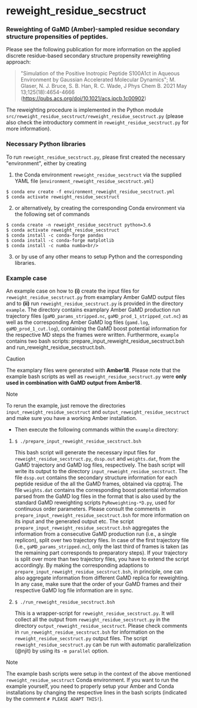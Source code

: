 # reweight_residue_secstruct
### Reweighting of GaMD (Amber)-sampled residue secondary structure propensities of peptides.

Please see the following publication for more information on the applied discrete residue-based secondary structure propensity reweighting approach: 

> "Simulation of the Positive Inotropic Peptide S100A1ct in Aqueous Environment by Gaussian Accelerated Molecular Dynamics"; M. Glaser, N. J. Bruce, S. B. Han, R. C. Wade, J Phys Chem B. 2021 May 13;125(18):4654-4666 (https://pubs.acs.org/doi/10.1021/acs.jpcb.1c00902)

The reweighting procedure is implemented in the Python module `src/reweight_residue_secstruct/reweight_residue_secstruct.py` (please also check the introductory comment in `reweight_residue_secstruct.py` for more information).

### Necessary Python libraries

To run `reweight_residue_secstruct.py`, please first created the necessary "environment", either by creating

1) the Conda environment `reweight_residue_secstruct` via the supplied YAML file (`environment_reweight_residue_secstruct.yml`)
```
$ conda env create -f environment_reweight_residue_secstruct.yml
$ conda activate reweight_residue_secstruct
```
2) or alternatively, by creating the corresponding Conda environment via the following set of commands
```
$ conda create -n reweight_residue_secstruct python=3.6
$ conda activate reweight_residue_secstruct
$ conda install -c conda-forge pandas
$ conda install -c conda-forge matplotlib
$ conda install -c numba numba<br/>
```
3) or by use of any other means to setup Python and the corresponding libraries.

### Example case

An example case on how to **(i)** create the input files for `reweight_residue_secstruct.py` from examplary Amber GaMD output files and to **(ii)** run `reweight_residue_secstruct.py` is provided in the directory `example`. The directory contains examplary Amber GaMD production run trajectory files (`gaMD_params_stripped.nc`, `gaMD_prod_1_stripped_cut.nc`) as well as the corresponding Amber GaMD log files (`gamd.log`, `gaMD_prod_1_cut.log`), containing the GaMD boost potential information for the respective MD steps the frames were written. Furthermore, `example` contains two bash scripts: prepare_input_reweight_residue_secstruct.bsh and run_reweight_residue_secstruct.bsh.

> [!CAUTION]
> The examplary files were generated with **Amber18**. 
> Please note that the example bash scripts as well as `reweight_residue_secstruct.py` were **only used in combination with GaMD output from Amber18**.

> [!NOTE]
> To rerun the example, just remove the directories `input_reweight_residue_secstruct` and `output_reweight_residue_secstruct` and make sure you have a working Amber installation.

* Then execute the following commands within the `example` directory:

1) `$ ./prepare_input_reweight_residue_secstruct.bsh` 

    This bash script will generate the necessary input files for `reweight_residue_secstruct.py`, `dssp.out` and `weights.dat`, from the GaMD trajectory and GaMD log files, respectively.
    The bash script will write its output to the directory `input_reweight_residue_secstruct`.
    The file `dssp.out` contains the secondary structure information for each peptide residue of the all the GaMD frames, obtained via cpptraj.
    The file `weights.dat` contains the corresponding boost potential information parsed from the GaMD log files in the format that is also used by the standard GaMD reweighting scripts `PyReweighting-*D.py`, used for continuous order parameters.
    Please consult the comments in `prepare_input_reweight_residue_secstruct.bsh` for more information on its input and the generated output etc.
    The script `prepare_input_reweight_residue_secstruct.bsh` aggregates the information from a consecutive GaMD production run (i.e., a single replicon), split over two trajectory files.
    In case of the first trajectory file (i.e., `gaMD_params_stripped.nc`), only the last third of frames is taken (as the remaining part corresponds to preparatory steps).
    If your trajectory is split over more than two trajectory files, you have to extend the script accordingly.
    By making the corresponding adaptions to `prepare_input_reweight_residue_secstruct.bsh`, in principle, one can also aggregate information from different GaMD replica for reweighting.
    In any case, make sure that the order of your GaMD frames and their respective GaMD log file information are in sync.

3) `$ ./run_reweight_residue_secstruct.bsh` 

    This is a wrapper-script for `reweight_residue_secstruct.py`.
    It will collect all the output from `reweight_residue_secstruct.py` in the directory `output_reweight_residue_secstruct`.
    Please check comments in `run_reweight_residue_secstruct.bsh` for information on the `reweight_residue_secstruct.py` output files.
    The script `reweight_residue_secstruct.py` can be run with automatic parallelization (@njit) by using its `-m parallel` option.
> [!NOTE]
> The example bash scripts were setup in the context of the above mentioned `reweight_residue_secstruct` Conda environment.
> If you want to run the example yourself, you need to properly setup your Amber and Conda installations by changing the respective lines in the bash scripts (indicated by the comment `# PLEASE ADAPT THIS!`).
